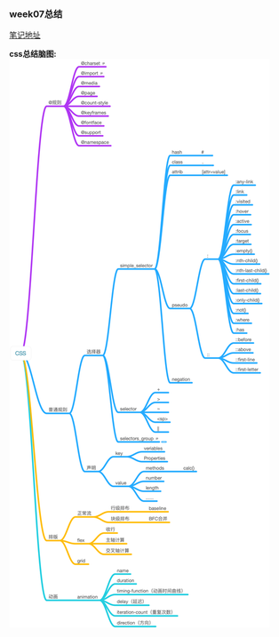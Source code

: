 ### week07总结
[笔记地址](https://www.notion.so/CSS-9c39ac1c314745b39272a260efba3413)

**css总结脑图:**
![](CSS.png)
